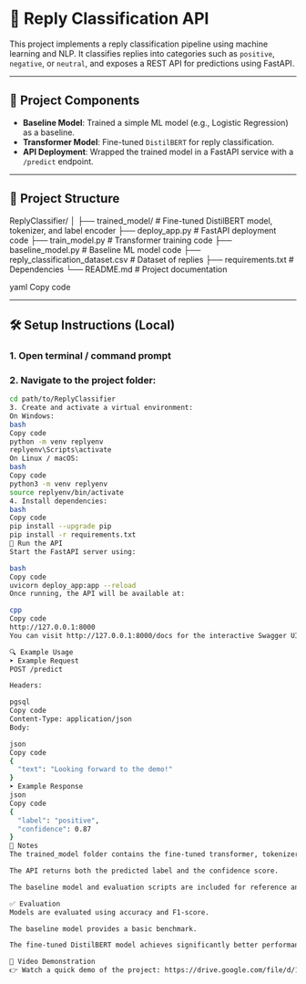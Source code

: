 # 🤖 Reply Classification API

This project implements a reply classification pipeline using machine learning and NLP. It classifies replies into categories such as `positive`, `negative`, or `neutral`, and exposes a REST API for predictions using FastAPI.

---

## 🧩 Project Components

- **Baseline Model**: Trained a simple ML model (e.g., Logistic Regression) as a baseline.
- **Transformer Model**: Fine-tuned `DistilBERT` for reply classification.
- **API Deployment**: Wrapped the trained model in a FastAPI service with a `/predict` endpoint.

---

## 📂 Project Structure

ReplyClassifier/
│
├── trained_model/ # Fine-tuned DistilBERT model, tokenizer, and label encoder
├── deploy_app.py # FastAPI deployment code
├── train_model.py # Transformer training code
├── baseline_model.py # Baseline ML model code
├── reply_classification_dataset.csv # Dataset of replies
├── requirements.txt # Dependencies
└── README.md # Project documentation

yaml
Copy code

---

## 🛠 Setup Instructions (Local)

### 1. Open terminal / command prompt  
### 2. Navigate to the project folder:

```bash
cd path/to/ReplyClassifier
3. Create and activate a virtual environment:
On Windows:
bash
Copy code
python -m venv replyenv
replyenv\Scripts\activate
On Linux / macOS:
bash
Copy code
python3 -m venv replyenv
source replyenv/bin/activate
4. Install dependencies:
bash
Copy code
pip install --upgrade pip
pip install -r requirements.txt
🚀 Run the API
Start the FastAPI server using:

bash
Copy code
uvicorn deploy_app:app --reload
Once running, the API will be available at:

cpp
Copy code
http://127.0.0.1:8000
You can visit http://127.0.0.1:8000/docs for the interactive Swagger UI.

🔍 Example Usage
➤ Example Request
POST /predict

Headers:

pgsql
Copy code
Content-Type: application/json
Body:

json
Copy code
{
  "text": "Looking forward to the demo!"
}
➤ Example Response
json
Copy code
{
  "label": "positive",
  "confidence": 0.87
}
📄 Notes
The trained_model folder contains the fine-tuned transformer, tokenizer, and label encoder.

The API returns both the predicted label and the confidence score.

The baseline model and evaluation scripts are included for reference and comparison.

✅ Evaluation
Models are evaluated using accuracy and F1-score.

The baseline model provides a basic benchmark.

The fine-tuned DistilBERT model achieves significantly better performance.

🎥 Video Demonstration
👉 Watch a quick demo of the project: https://drive.google.com/file/d/11eZ4GoAHXmO-moVjdapEj7jJ4A1lCIlO/view?usp=sharing
